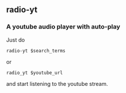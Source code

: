 ## radio-yt
### A youtube audio player with auto-play

Just do
```
radio-yt $search_terms
```
or
```
radio_yt $youtube_url
```
and start listening to the youtube stream.
